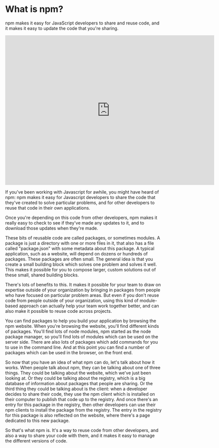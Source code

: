<!--
title: 01 - What is npm?
featured: true
-->

# What is npm?

<p>npm makes it easy for JavaScript developers to share and reuse code, and it makes it easy to update the code that you&#39;re sharing.</p>
<iframe width="670" height="480" src="https://www.youtube.com/embed/x03fjb2VlGY" frameborder="0" allowfullscreen></iframe>

 <p>If you've been working with Javascript for awhile, you might have heard of npm: npm makes it easy for Javascript developers to share the code that they've created to solve particular problems, and for other developers to reuse that code in their own applications.</p>
 
 <p>Once you're depending on this code from other developers, npm makes it really easy to check to see if they've made any updates to it, and to download those updates when they're made.</p>
 
 <p>These bits of reusable code are called packages, or sometimes modules. A package is just a directory with one or more files in it, that also has a file called "package.json" with some metadata about this package. A typical application, such as a website, will depend on dozens or hundreds of packages. These packages are often small. The general idea is that you create a small building block which solves one problem and solves it well. This makes it possible for you to compose larger, custom solutions out of these small, shared building blocks.</p>
  
  <p>There's lots of benefits to this. It makes it possible for your team to draw on expertise outside of your organization by bringing in packages from people who have focused on particular problem areas. But even if you don't reuse code from people outside of your organization, using this kind of module-based approach can actually help your team work together better, and can also make it possible to reuse code across projects.</p> 
 
 <p>You can find packages to help you build your application by browsing the npm website. When you're browsing the website, you'll find different kinds of packages. You'll find lots of node modules, npm started as the node package manager, so you'll find lots of modules which can be used on the server side. There are also lots of packages which add commands for you to use in the command line. And at this point you can find a number of packages which can be used in the browser, on the front end.</p>
 
 <p>So now that you have an idea of what npm can do, let's talk about how it works. When people talk about npm, they can be talking about one of three things. They could be talking about the website, which we've just been looking at. Or they could be talking about the registry, which is a big database of information about packages that people are sharing. Or the third thing they could be talking about is the client: when a developer decides to share their code, they use the npm client which is installed on their computer to publish that code up to the registry. And once there's an entry for this package in the registry, then other developers can use their npm clients to install the package from the registry. The entry in the registry for this package is also reflected on the website, where there's a page dedicated to this new package.</p>
 
 <p>So that's what npm is. It's a way to reuse code from other developers, and also a way to share your code with them, and it makes it easy to manage the different versions of code.</p>
